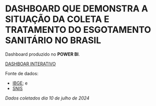 # DASHBOARD QUE DEMONSTRA A SITUAÇÃO DA COLETA E TRATAMENTO DO ESGOTAMENTO SANITÁRIO NO BRASIL


Dashboard produzido no **POWER BI**.

[DASHBOAR INTERATIVO](https://app.powerbi.com/view?r=eyJrIjoiZjAxZmFiZGQtODEzNy00NzVkLTk1MjctYjMzMDgzYzM3NGI0IiwidCI6IjVjYTQ5NWRkLWQ0ZmEtNGVmMy04MDdmLWNkZmNjNTBlNDQ2OSJ9)

Fonte de dados:
- [IBGE](www.ibge.gov.br/estatisticas/sociais/trabalho/22827-censo-demografico-2022.html?edicao=37225&t=resultados); e
- [SNIS](app4.mdr.gov.br/serieHistorica/#)

*Dados coletados dia 10 de julho de 2024*

